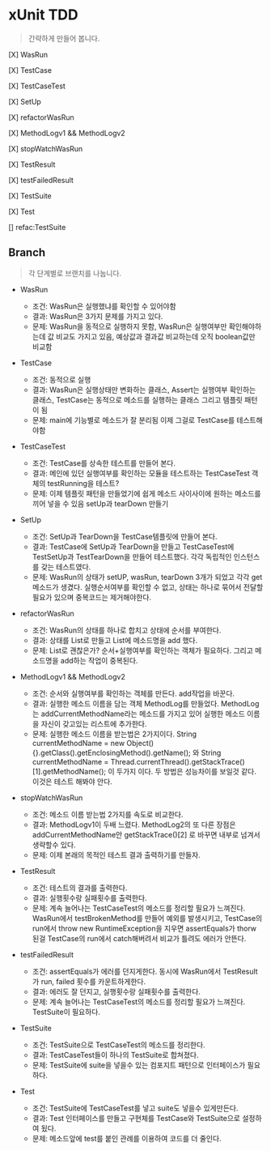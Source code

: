 # xUnit TDD
> 간략하게 만들어 봅니다.

[X] WasRun 

[X] TestCase

[X] TestCaseTest 

[X] SetUp

[X] refactorWasRun

[X] MethodLogv1 && MethodLogv2

[X] stopWatchWasRun

[X] TestResult 

[X] testFailedResult

[X] TestSuite

[X] Test

[] refac:TestSuite
## Branch
> 각 단계별로 브랜치를 나눕니다.

* WasRun
   * 조건: WasRun은 실행했냐를 확인할 수 있어야함
   * 결과: WasRun은 3가지 문제를 가지고 있다.
   * 문제: WasRun을 동적으로 실행하지 못함, WasRun은 실행여부만 확인해야하는데 값 비교도 가지고 있음, 예상값과 결과값 비교하는데 오직 boolean값만 비교함

* TestCase
   * 조건: 동적으로 실행
   * 결과: WasRun은 실행상태만 변화하는 클래스, Assert는 실행여부 확인하는 클래스, TestCase는 동적으로 메소드를 실행하는 클래스 그리고 템플릿 패턴이 됨
   * 문제: main에 기능별로 메소드가 잘 분리됨 이제 그걸로 TestCase를 테스트해야함
   
* TestCaseTest
  * 조건: TestCase를 상속한 테스트를 만들어 본다.
  * 결과: 메인에 있던 실행여부를 확인하는 모듈을 테스트하는 TestCaseTest 객체의 testRunning을 테스트? 
  * 문제: 이제 템플릿 패턴을 만들었기에 쉽게 메소드 사이사이에 원하는 메소드를 끼어 넣을 수 있음 setUp과 tearDown 만들기
   
* SetUp
  * 조건: SetUp과 TearDown을 TestCase템플릿에 만들어 본다.
  * 결과: TestCase에 SetUp과 TearDown을 만들고 TestCaseTest에 TestSetUp과 TestTearDown을 만들어 테스트했다. 각각 독립적인 인스턴스를 갖는 테스트였다.
  * 문제: WasRun의 상태가 setUP, wasRun, tearDown 3개가 되었고 각각 get메소드가 생겼다. 실행순서여부를 확인할 수 없고, 상태는 하나로 묶어서 전달할 필요가 있으며 중복코드는 제거해야한다.
  
* refactorWasRun
  * 조건: WasRun의 상태를 하나로 합치고 상태에 순서를 부여한다.
  * 결과: 상태를 List로 만들고 List에 메소드명을 add 했다.
  * 문제: List로 괜찮은가? 순서+실행여부를 확인하는 객체가 필요하다. 그리고 메소드명을 add하는 작업이 중복된다.
  
* MethodLogv1 && MethodLogv2
  * 조건: 순서와 실행여부를 확인하는 객체를 만든다. add작업을 바꾼다.
  * 결과: 실행한 메소드 이름을 담는 객체 MethodLog를 만들었다. MethodLog는 addCurrentMethodName라는 메소드를 가지고 있어 실행한 메소드 이름을 자신이 갖고있는 리스트에 추가한다.
  * 문제: 실행한 메소드 이름을 받는법은 2가지이다. String currentMethodName = new Object() {}.getClass().getEnclosingMethod().getName(); 와 String currentMethodName = Thread.currentThread().getStackTrace()[1].getMethodName(); 이 두가지 이다. 두 방법은 성능차이를 보일것 같다. 이것은 테스트 해봐야 안다.
  
* stopWatchWasRun
  * 조건: 메소드 이름 받는법 2가지를 속도로 비교한다.
  * 결과: MethodLogv1이 두배 느렸다. MethodLog2의 또 다른 장점은 addCurrentMethodName안 getStackTrace()[2] 로 바꾸면 내부로 넘겨서 생략할수 있다.
  * 문제: 이제 본래의 목적인 테스트 결과 출력하기를 만들자.

* TestResult
  * 조건: 테스트의 결과를 출력한다.
  * 결과: 실행횟수랑 실패횟수를 출력한다.
  * 문제: 계속 늘어나는 TestCaseTest의 메소드를 정리할 필요가 느껴진다. WasRun에서 testBrokenMethod를 만들어 예외를 발생시키고, TestCase의 run에서 throw new RuntimeException을 지우면 assertEquals가 thorw 된걸 TestCase의 run에서 catch해버려서 비교가 틀려도 에러가 안뜬다.
   
* testFailedResult
  * 조건: assertEquals가 에러를 던지게한다. 동시에 WasRun에서 TestResult가 run, failed 횟수를 카운트하게한다.
  * 결과: 에러도 잘 던지고, 실행횟수랑 실패횟수를 출력한다.
  * 문제: 계속 늘어나는 TestCaseTest의 메소드를 정리할 필요가 느껴진다. TestSuite이 필요하다.
  
* TestSuite
  * 조건: TestSuite으로 TestCaseTest의 메소드를 정리한다.
  * 결과: TestCaseTest들이 하나의 TestSuite로 합쳐졌다.
  * 문제: TestSuite에 suite을 넣을수 있는 컴포지트 패턴으로 인터페이스가 필요하다.

* Test
  * 조건: TestSuite에 TestCaseTest를 넣고 suite도 넣을수 있게만든다.
  * 결과: Test 인터페이스를 만들고 구현체를 TestCase와 TestSuite으로 설정하여 됬다.
  * 문제: 메소드앞에 test를 붙인 관례를 이용하여 코드를 더 줄인다.
  
  